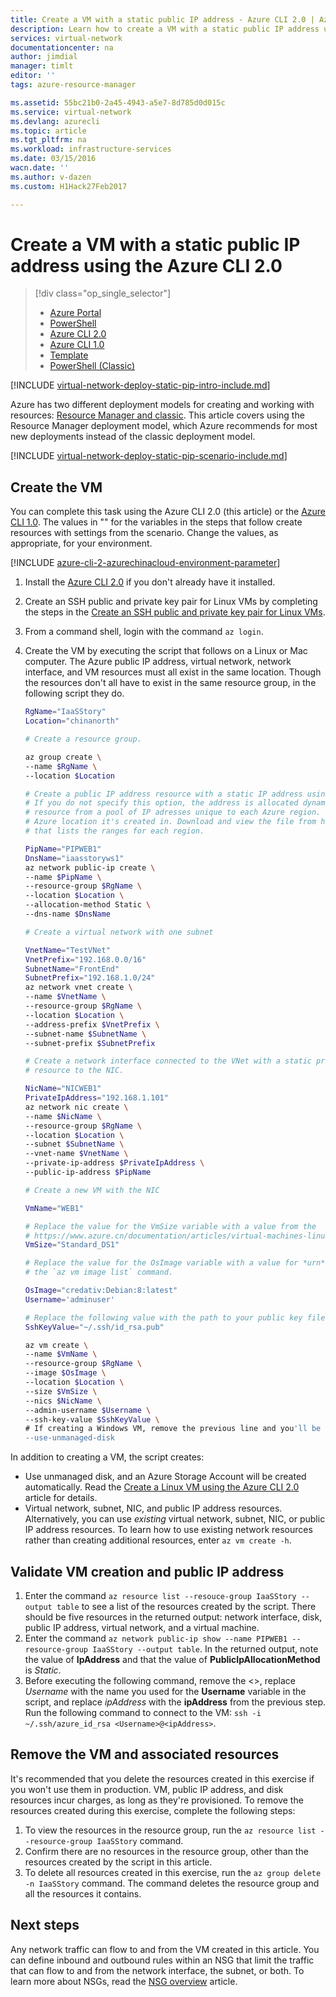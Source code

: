```yaml
---
title: Create a VM with a static public IP address - Azure CLI 2.0 | Azure
description: Learn how to create a VM with a static public IP address using the Azure command-line interface (CLI) 2.0.
services: virtual-network
documentationcenter: na
author: jimdial
manager: timlt
editor: ''
tags: azure-resource-manager

ms.assetid: 55bc21b0-2a45-4943-a5e7-8d785d0d015c
ms.service: virtual-network
ms.devlang: azurecli
ms.topic: article
ms.tgt_pltfrm: na
ms.workload: infrastructure-services
ms.date: 03/15/2016
wacn.date: ''
ms.author: v-dazen
ms.custom: H1Hack27Feb2017

---
```

# Create a VM with a static public IP address using the Azure CLI 2.0

> [!div class="op_single_selector"]
> * [Azure Portal](virtual-network-deploy-static-pip-arm-portal.md)
> * [PowerShell](virtual-network-deploy-static-pip-arm-ps.md)
> * [Azure CLI 2.0](virtual-network-deploy-static-pip-arm-cli.md)
> * [Azure CLI 1.0](virtual-network-deploy-static-pip-cli-nodejs.md)
> * [Template](virtual-network-deploy-static-pip-arm-template.md)
> * [PowerShell (Classic)](virtual-networks-reserved-public-ip.md)

[!INCLUDE [virtual-network-deploy-static-pip-intro-include.md](../../includes/virtual-network-deploy-static-pip-intro-include.md)]

Azure has two different deployment models for creating and working with resources: [Resource Manager and classic](../resource-manager-deployment-model.md?toc=%2fvirtual-network%2ftoc.json). This article covers using the Resource Manager deployment model, which Azure recommends for most new deployments instead of the classic deployment model.

[!INCLUDE [virtual-network-deploy-static-pip-scenario-include.md](../../includes/virtual-network-deploy-static-pip-scenario-include.md)]

## <a name = "create"></a>Create the VM

You can complete this task using the Azure CLI 2.0 (this article) or the [Azure CLI 1.0](virtual-network-deploy-static-pip-cli-nodejs.md). The values in "" for the variables in the steps that follow create resources with settings from the scenario. Change the values, as appropriate, for your environment.

[!INCLUDE [azure-cli-2-azurechinacloud-environment-parameter](../../includes/azure-cli-2-azurechinacloud-environment-parameter.md)]

1. Install the [Azure CLI 2.0](https://docs.microsoft.com/cli/azure/install-az-cli2) if you don't already have it installed.
2. Create an SSH public and private key pair for Linux VMs by completing the steps in the [Create an SSH public and private key pair for Linux VMs](../virtual-machines/linux/mac-create-ssh-keys.md?toc=%2fvirtual-network%2ftoc.json).
3. From a command shell, login with the command `az login`.
4. Create the VM by executing the script that follows on a Linux or Mac computer. The Azure public IP address, virtual network, network interface, and VM resources must all exist in the same location. Though the resources don't all have to exist in the same resource group, in the following script they do.

    ```bash
    RgName="IaaSStory"
    Location="chinanorth"

    # Create a resource group.

    az group create \
    --name $RgName \
    --location $Location

    # Create a public IP address resource with a static IP address using the --allocation-method Static option.
    # If you do not specify this option, the address is allocated dynamically. The address is assigned to the
    # resource from a pool of IP adresses unique to each Azure region. The DnsName must be unique within the
    # Azure location it's created in. Download and view the file from https://www.microsoft.com/download/details.aspx?id=42064#
    # that lists the ranges for each region.

    PipName="PIPWEB1"
    DnsName="iaasstoryws1"
    az network public-ip create \
    --name $PipName \
    --resource-group $RgName \
    --location $Location \
    --allocation-method Static \
    --dns-name $DnsName

    # Create a virtual network with one subnet

    VnetName="TestVNet"
    VnetPrefix="192.168.0.0/16"
    SubnetName="FrontEnd"
    SubnetPrefix="192.168.1.0/24"
    az network vnet create \
    --name $VnetName \
    --resource-group $RgName \
    --location $Location \
    --address-prefix $VnetPrefix \
    --subnet-name $SubnetName \
    --subnet-prefix $SubnetPrefix

    # Create a network interface connected to the VNet with a static private IP address and associate the public IP address
    # resource to the NIC.

    NicName="NICWEB1"
    PrivateIpAddress="192.168.1.101"
    az network nic create \
    --name $NicName \
    --resource-group $RgName \
    --location $Location \
    --subnet $SubnetName \
    --vnet-name $VnetName \
    --private-ip-address $PrivateIpAddress \
    --public-ip-address $PipName

    # Create a new VM with the NIC

    VmName="WEB1"

    # Replace the value for the VmSize variable with a value from the
    # https://www.azure.cn/documentation/articles/virtual-machines-linux-sizes/ article.
    VmSize="Standard_DS1"

    # Replace the value for the OsImage variable with a value for *urn* from the output returned by entering
    # the `az vm image list` command. 

    OsImage="credativ:Debian:8:latest"
    Username='adminuser'

    # Replace the following value with the path to your public key file.
    SshKeyValue="~/.ssh/id_rsa.pub"

    az vm create \
    --name $VmName \
    --resource-group $RgName \
    --image $OsImage \
    --location $Location \
    --size $VmSize \
    --nics $NicName \
    --admin-username $Username \
    --ssh-key-value $SshKeyValue \
    # If creating a Windows VM, remove the previous line and you'll be prompted for the password you want to configure for the VM.
    --use-unmanaged-disk
    ```

In addition to creating a VM, the script creates:
- Use unmanaged disk, and an Azure Storage Account will be created automatically. Read the [Create a Linux VM using the Azure CLI 2.0](../virtual-machines/linux/quick-create-cli.md?toc=%2fvirtual-network%2ftoc.json) article for details.
- Virtual network, subnet, NIC, and public IP address resources. Alternatively, you can use *existing* virtual network, subnet, NIC, or public IP address resources. To learn how to use existing network resources rather than creating additional resources, enter `az vm create -h`.

## <a name = "validate"></a>Validate VM creation and public IP address

1. Enter the command `az resource list --resouce-group IaaSStory --output table` to see a list of the resources created by the script. There should be five resources in the returned output: network interface, disk, public IP address, virtual network, and a virtual machine.
2. Enter the command `az network public-ip show --name PIPWEB1 --resource-group IaaSStory --output table`. In the returned output, note the value of **IpAddress** and that the value of **PublicIpAllocationMethod** is *Static*.
3. Before executing the following command, remove the <>, replace *Username* with the name you used for the **Username** variable in the script, and replace *ipAddress* with the **ipAddress** from the previous step. Run the following command to connect to the VM: `ssh -i ~/.ssh/azure_id_rsa <Username>@<ipAddress>`. 

## <a name= "clean-up"></a>Remove the VM and associated resources

It's recommended that you delete the resources created in this exercise if you won't use them in production. VM, public IP address, and disk resources incur charges, as long as they're provisioned. To remove the resources created during this exercise, complete the following steps:

1. To view the resources in the resource group, run the `az resource list --resource-group IaaSStory` command.
2. Confirm there are no resources in the resource group, other than the resources created by the script in this article. 
3. To delete all resources created in this exercise, run the `az group delete -n IaaSStory` command. The command deletes the resource group and all the resources it contains.

## Next steps

Any network traffic can flow to and from the VM created in this article. You can define inbound and outbound rules within an NSG that limit the traffic that can flow to and from the network interface, the subnet, or both. To learn more about NSGs, read the [NSG overview](virtual-networks-nsg.md) article.
